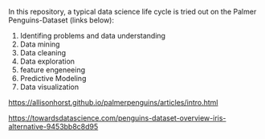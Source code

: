 In this repository, a typical data science life cycle is tried out on the Palmer Penguins-Dataset (links below):

1. Identifing problems and data understanding
2. Data mining
3. Data cleaning
4. Data exploration
5. feature engeneeing
6. Predictive Modeling
7. Data visualization



https://allisonhorst.github.io/palmerpenguins/articles/intro.html

https://towardsdatascience.com/penguins-dataset-overview-iris-alternative-9453bb8c8d95
